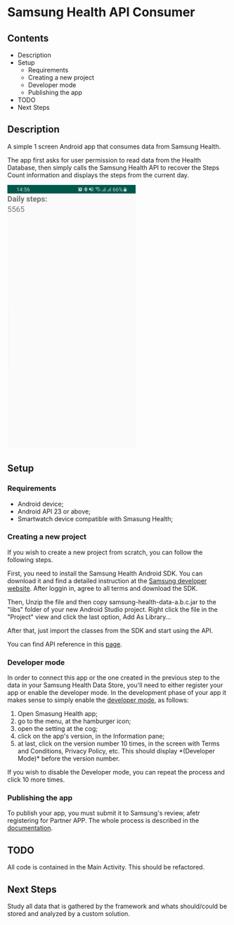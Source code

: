 # Samsung Health API Consumer

## Contents

- Description
- Setup
  - Requirements
  - Creating a new project
  - Developer mode
  - Publishing the app
- TODO
- Next Steps

## Description

A simple 1 screen Android app that consumes data from Samsung Health.

The app first asks for user permission to read data from the Health Database, then simply calls the Samsung Health API to recover the Steps Count information and displays the steps from the current day.

![image](/app/src/main/res/MainActivity.jpeg "")

## Setup

### Requirements

- Android device;
- Android API 23 or above;
- Smartwatch device compatible with Smasung Health;

### Creating a new project

If you wish to create a new project from scratch, you can follow the following steps.

First, you need to install the Samsung Health Android SDK. You can download it and find a detailed instruction at the [Samsung developer website](https://developer.samsung.com/health/android/overview.html). After loggin in, agree to all terms and download the SDK.

Then, Unzip the file and then copy samsung-health-data-a.b.c.jar to the "libs" folder of your new Android Studio project. Right click the file in the "Project" view and click the last option, Add As Library...

After that, just import the classes from the SDK and start using the API.

You can find API reference in this [page](https://img-developer.samsung.com/onlinedocs/health/android/data/index.html).

### Developer mode

In order to connect this app or the one created in the previous step to the data in your Samsung Health Data Store, you'll need to either register your app or enable the developer mode. In the development phase of your app it makes sense to simply enable the [developer mode](https://developer.samsung.com/health/android/data/programing-guide/developer-mode.html), as follows:

1. Open Smasung Health app;
2. go to the menu, at the hamburger icon;
3. open the setting at the cog;
4. click on the app's version, in the Information pane;
5. at last, click on the version number 10 times, in the screen with Terms and Conditions, Privacy Policy, etc. This should display \*(Developer Mode)\* before the version number.

If you wish to disable the Developer mode, you can repeat the process and click 10 more times.

### Publishing the app

To publish your app, you must submit it to Samsung's review, afetr registering for Partner APP. The whole process is described in the [documentation](https://developer.samsung.com/health/android/data/programing-guide/process.html).

## TODO

All code is contained in the Main Activity. This should be refactored.

## Next Steps

Study all data that is gathered by the framework and whats should/could be stored and analyzed by a custom solution.
